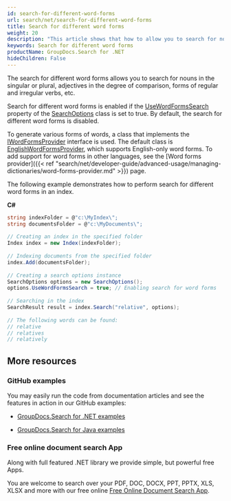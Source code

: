 ```yaml
---
id: search-for-different-word-forms
url: search/net/search-for-different-word-forms
title: Search for different word forms
weight: 20
description: "This article shows that how to allow you to search for nouns in the singular or plural, adjectives in the degree of comparison, forms of regular and irregular verbs, etc."
keywords: Search for different word forms
productName: GroupDocs.Search for .NET
hideChildren: False
---
```

The search for different word forms allows you to search for nouns in the singular or plural, adjectives in the degree of comparison, forms of regular and irregular verbs, etc.

Search for different word forms is enabled if the [UseWordFormsSearch](https://reference.groupdocs.com/net/search/groupdocs.search.options/searchoptions/properties/usewordformssearch) property of the [SearchOptions](https://reference.groupdocs.com/net/search/groupdocs.search.options/searchoptions) class is set to true. By default, the search for different word forms is disabled.

To generate various forms of words, a class that implements the [IWordFormsProvider](https://reference.groupdocs.com/net/search/groupdocs.search.dictionaries/iwordformsprovider) interface is used. The default class is [EnglishWordFormsProvider](https://reference.groupdocs.com/net/search/groupdocs.search.dictionaries/englishwordformsprovider), which supports English-only word forms. To add support for word forms in other languages, see the [Word forms provider]({{< ref "search/net/developer-guide/advanced-usage/managing-dictionaries/word-forms-provider.md" >}}) page.

The following example demonstrates how to perform search for different word forms in an index.

**C#**

```csharp
string indexFolder = @"c:\MyIndex\";
string documentsFolder = @"c:\MyDocuments\";
 
// Creating an index in the specified folder
Index index = new Index(indexFolder);
 
// Indexing documents from the specified folder
index.Add(documentsFolder);
 
// Creating a search options instance
SearchOptions options = new SearchOptions();
options.UseWordFormsSearch = true; // Enabling search for word forms
 
// Searching in the index
SearchResult result = index.Search("relative", options);
 
// The following words can be found:
// relative
// relatives
// relatively
```

## More resources

### GitHub examples

You may easily run the code from documentation articles and see the features in action in our GitHub examples:

*   [GroupDocs.Search for .NET examples](https://github.com/groupdocs-search/GroupDocs.Search-for-.NET)
    
*   [GroupDocs.Search for Java examples](https://github.com/groupdocs-search/GroupDocs.Search-for-Java)
    

### Free online document search App

Along with full featured .NET library we provide simple, but powerful free Apps.

You are welcome to search over your PDF, DOC, DOCX, PPT, PPTX, XLS, XLSX and more with our free online [Free Online Document Search App](https://products.groupdocs.app/search).
